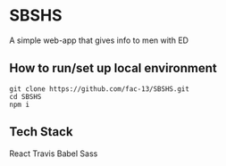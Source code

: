 # SBSHS
A simple web-app that gives info to men with ED

## How to run/set up local environment

```    
git clone https://github.com/fac-13/SBSHS.git
cd SBSHS
npm i
```

## Tech Stack
React
Travis
Babel
Sass
